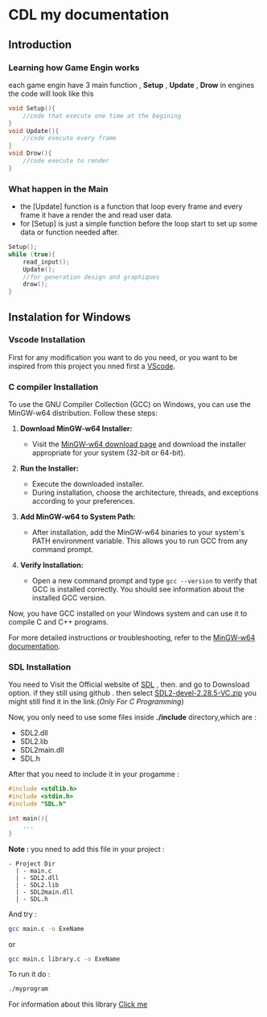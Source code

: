 # CDL my documentation #
## Introduction ##
### Learning how Game Engin works ###
each game engin have 3 main function , **Setup** , **Update** , **Drow**
in engines the code will look like this 
```c
void Setup(){
    //code that execute one time at the begining
}
void Update(){
    //code execute every frame 
}
void Drow(){
    //code execute to render
}
```

### What happen in the Main ###
 - the [Update] function is a function that loop every frame and every frame it have a render the and read user data.
 - for [Setup] is just a simple function before the loop start to set up some data or function needed after.

```c
Setup();
while (true){
    read_input();
    Update();
    //for generation design and graphiques
    drow();
}
```

## Instalation for Windows ##
### Vscode Installation ###
First for any modification you want to do you need, or you want to be inspired from this project you nned first a [VScode](https://code.visualstudio.com/download).
### C compiler Installation ###
To use the GNU Compiler Collection (GCC) on Windows, you can use the MinGW-w64 distribution. Follow these steps:

1. **Download MinGW-w64 Installer:**
   - Visit the [MinGW-w64 download page](https://mingw-w64.org/doku.php) and download the installer appropriate for your system (32-bit or 64-bit).

2. **Run the Installer:**
   - Execute the downloaded installer.
   - During installation, choose the architecture, threads, and exceptions according to your preferences.

3. **Add MinGW-w64 to System Path:**
   - After installation, add the MinGW-w64 binaries to your system's PATH environment variable. This allows you to run GCC from any command prompt.
   
4. **Verify Installation:**
   - Open a new command prompt and type `gcc --version` to verify that GCC is installed correctly. You should see information about the installed GCC version.

Now, you have GCC installed on your Windows system and can use it to compile C and C++ programs.

For more detailed instructions or troubleshooting, refer to the [MinGW-w64 documentation](https://mingw-w64.org/doku.php).
### SDL Installation ###
You need to Visit the Official website of [SDL](https://www.libsdl.org/) , then. and go to Downsload option.
if they still using github . then select [SDL2-devel-2.28.5-VC.zip](https://github.com/libsdl-org/SDL/releases/tag/release-2.28.5) you might still find it in the link.(*Only For C Programming*)

Now, you only need to use some files inside **./include** directory,which are :
- SDL2.dll
- SDL2.lib
- SDL2main.dll
- SDL.h

After that you need to include it in your progamme : 
```c
#include <stdlib.h>
#include <stdin.h>
#include "SDL.h"

int main(){
    ...
}
```
**Note :** you nned to add this file in your project :
```
- Project Dir
  | - main.c
  | - SDL2.dll
  | - SDL2.lib
  | - SDL2main.dll
  | - SDL.h

```

And try :
```bash
gcc main.c -o ExeName
```
or
```bash
gcc main.c library.c -o ExeName
```
To run it do :
```bash
./myprogram
```

For information about this library [Click me](https://wiki.libsdl.org/SDL2/FrontPage)



